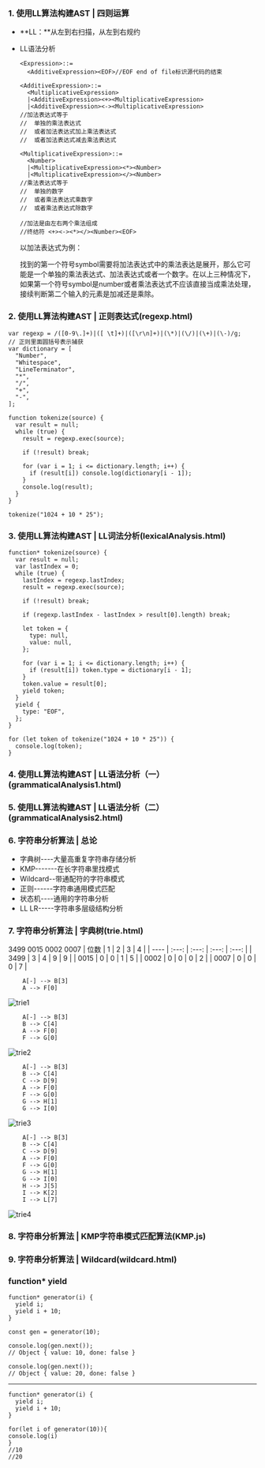 ### 1. 使用LL算法构建AST | 四则运算
* **LL：**从左到右扫描，从左到右规约
* LL语法分析
  ```
  <Expression>::=
    <AdditiveExpression><EOF>//EOF end of file标识源代码的结束

  <AdditiveExpression>::=
    <MultiplicativeExpression>
    |<AdditiveExpression><+><MultiplicativeExpression>
    |<AdditiveExpression><-><MultiplicativeExpression>
  //加法表达式等于
  //  单独的乘法表达式
  //  或者加法表达式加上乘法表达式
  //  或者加法表达式减去乘法表达式

  <MultiplicativeExpression>::=
    <Number>
    |<MultiplicativeExpression><*><Number>
    |<MultiplicativeExpression></><Number>
  //乘法表达式等于
  //  单独的数字
  //  或者乘法表达式乘数字
  //  或者乘法表达式除数字

  //加法是由左右两个乘法组成
  //终结符 <+><-><*></><Number><EOF>
  ```
  以加法表达式为例：

  找到的第一个符号symbol需要将加法表达式中的乘法表达是展开，那么它可能是一个单独的乘法表达式、加法表达式或者一个数字。在以上三种情况下，如果第一个符号symbol是number或者乘法表达式不应该直接当成乘法处理，接续判断第二个输入的元素是加减还是乘除。

### 2. 使用LL算法构建AST | 正则表达式(regexp.html)
```
var regexp = /([0-9\.]+)|([ \t]+)|([\r\n]+)|(\*)|(\/)|(\+)|(\-)/g;
// 正则里面圆括号表示捕获
var dictionary = [
  "Number",
  "Whitespace",
  "LineTerminator",
  "*",
  "/",
  "+",
  "-",
];

function tokenize(source) {
  var result = null;
  while (true) {
    result = regexp.exec(source);

    if (!result) break;

    for (var i = 1; i <= dictionary.length; i++) {
      if (result[i]) console.log(dictionary[i - 1]);
    }
    console.log(result);
  }
}

tokenize("1024 + 10 * 25");
```

### 3. 使用LL算法构建AST | LL词法分析(lexicalAnalysis.html)

```
function* tokenize(source) {
  var result = null;
  var lastIndex = 0;
  while (true) {
    lastIndex = regexp.lastIndex;
    result = regexp.exec(source);

    if (!result) break;

    if (regexp.lastIndex - lastIndex > result[0].length) break;

    let token = {
      type: null,
      value: null,
    };

    for (var i = 1; i <= dictionary.length; i++) {
      if (result[i]) token.type = dictionary[i - 1];
    }
    token.value = result[0];
    yield token;
  }
  yield {
    type: "EOF",
  };
}

for (let token of tokenize("1024 + 10 * 25")) {
  console.log(token);
}
```

### 4. 使用LL算法构建AST | LL语法分析（一）(grammaticalAnalysis1.html)

### 5. 使用LL算法构建AST | LL语法分析（二）(grammaticalAnalysis2.html)

### 6. 字符串分析算法 | 总论
* 字典树----大量高重复字符串存储分析
* KMP-------在长字符串里找模式
* Wildcard--带通配符的字符串模式
* 正则------字符串通用模式匹配
* 状态机----通用的字符串分析
* LL LR-----字符串多层级结构分析

### 7. 字符串分析算法 | 字典树(trie.html)
3499
0015
0002
0007
| 位数 |   1   |   2   |   3   |   4   |
| ---- | :---: | :---: | :---: | :---: |
| 3499 |   3   |   4   |   9   |   9   |
| 0015 |   0   |   0   |   1   |   5   |
| 0002 |   0   |   0   |   0   |   2   |
| 0007 |   0   |   0   |   0   |   7   |
```graphLR
    A[-] --> B[3]
    A --> F[0]
```
![trie1](img/1.jpg)
```graphLR
    A[-] --> B[3]
    B --> C[4]
    A --> F[0]
    F --> G[0]
```
![trie2](img/2.jpg)
```graphLR
    A[-] --> B[3]
    B --> C[4]
    C --> D[9]
    A --> F[0]
    F --> G[0]
    G --> H[1]
    G --> I[0]
```
![trie3](img/3.jpg)
```graphLR
    A[-] --> B[3]
    B --> C[4]
    C --> D[9]
    A --> F[0]
    F --> G[0]
    G --> H[1]
    G --> I[0]
    H --> J[5]
    I --> K[2]
    I --> L[7]
```
![trie4](img/4.jpg)
### 8. 字符串分析算法 | KMP字符串模式匹配算法(KMP.js)

### 9. 字符串分析算法 | Wildcard(wildcard.html)

### function* yield
```
function* generator(i) {
  yield i;
  yield i + 10;
}

const gen = generator(10);

console.log(gen.next());
// Object { value: 10, done: false }

console.log(gen.next());
// Object { value: 20, done: false }
```
---
```
function* generator(i) {
  yield i;
  yield i + 10;
}

for(let i of generator(10)){
console.log(i)
}
//10
//20
```